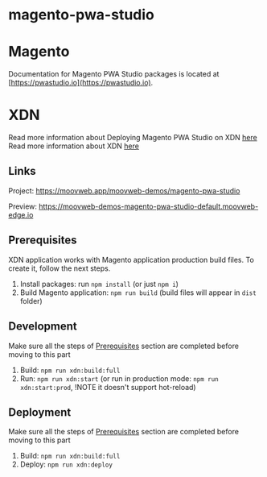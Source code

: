 # magento-pwa-studio

# Magento

Documentation for Magento PWA Studio packages is located at [https://pwastudio.io](https://pwastudio.io).

# XDN

Read more information about Deploying Magento PWA Studio on XDN [here](deploying-Magento-PWA-studio-on-XDN.md)
Read more information about XDN [here](https://developer.moovweb.com/guides/starter)

## Links

Project: https://moovweb.app/moovweb-demos/magento-pwa-studio

Preview: https://moovweb-demos-magento-pwa-studio-default.moovweb-edge.io

## Prerequisites

XDN application works with Magento application production build files.
To create it, follow the next steps.

1. Install packages: run `npm install` (or just `npm i`)
2. Build Magento application: `npm run build` (build files will appear in `dist` folder)

## Development

Make sure all the steps of [Prerequisites](#Prerequisites) section are completed before moving to this part

1. Build: `npm run xdn:build:full`
2. Run: `npm run xdn:start` (or run in production mode: `npm run xdn:start:prod`, !NOTE it doesn't support hot-reload)

## Deployment

Make sure all the steps of [Prerequisites](#Prerequisites) section are completed before moving to this part

1. Build: `npm run xdn:build:full`
2. Deploy: `npm run xdn:deploy`
